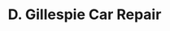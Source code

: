 ---
title: "D. Gillespie Car Repair"
url: /lancaster/d-gillespie-car-repair/
shop: Autowerkstatt
---